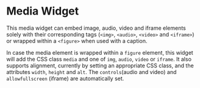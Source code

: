 # Media Widget

This media widget can embed image, audio, video and iframe elements solely with their corresponding tags (`<img>`, `<audio>`, `<video>` and `<iframe>`) or wrapped within a `<figure>` when used with a caption. 

In case the media element is wrapped within a `figure` element, this widget will add the CSS class `media` and one of `img`, `audio`, `video` or `iframe`. It also supports alignment, currently by setting an appropriate CSS class, and the attributes `width`, `height` and `alt`. The `controls`(audio and video) and `allowfullscreen` (iframe) are automatically set.
